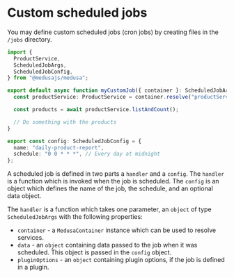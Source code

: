 # Custom scheduled jobs

You may define custom scheduled jobs (cron jobs) by creating files in the `/jobs` directory. 

```ts
import {
  ProductService,
  ScheduledJobArgs,
  ScheduledJobConfig,
} from "@medusajs/medusa";

export default async function myCustomJob({ container }: ScheduledJobArgs) {
  const productService: ProductService = container.resolve("productService");

  const products = await productService.listAndCount();

  // Do something with the products
}

export const config: ScheduledJobConfig = {
  name: "daily-product-report",
  schedule: "0 0 * * *", // Every day at midnight
};
```

A scheduled job is defined in two parts a `handler` and a `config`. The `handler` is a function which is invoked when the job is scheduled. The `config` is an object which defines the name of the job, the schedule, and an optional data object.

The `handler` is a function which takes one parameter, an `object` of type `ScheduledJobArgs` with the following properties:

- `container` - a `MedusaContainer` instance which can be used to resolve services.
- `data` - an `object` containing data passed to the job when it was scheduled. This object is passed in the `config` object.
- `pluginOptions` - an `object` containing plugin options, if the job is defined in a plugin.
